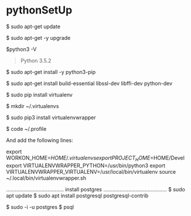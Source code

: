 # pythonSetUp

$ sudo apt-get update

$ sudo apt-get -y upgrade
 
$python3 -V
>Python 3.5.2

$ sudo apt-get install -y python3-pip

$ sudo apt-get install build-essential libssl-dev            libffi-dev python-dev

$ sudo pip install virtualenv

$ mkdir ~/.virtualenvs

$ sudo pip3 install virtualenvwrapper

$ code ~/.profile

And add the following lines:

export WORKON_HOME=$HOME/.virtualenvs
export PROJECT_HOME=$HOME/Devel
export VIRTUALENVWRAPPER_PYTHON=/usr/bin/python3
export VIRTUALENVWRAPPER_VIRTUALENV=/usr/local/bin/virtualenv
source ~/.local/bin/virtualenvwrapper.sh



.......................................
install postgres
...........................................
$ sudo apt update
$ sudo apt install postgresql postgresql-contrib

$ sudo -i -u postgres
$ psql
